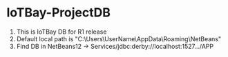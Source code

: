 # IoTBay-ProjectDB

1. This is IoTBay DB for R1 release
2. Default local path is "C:\Users\UserName\AppData\Roaming\NetBeans"
3. Find DB in NetBeans12 -> Services/jdbc:derby://localhost:1527.../APP